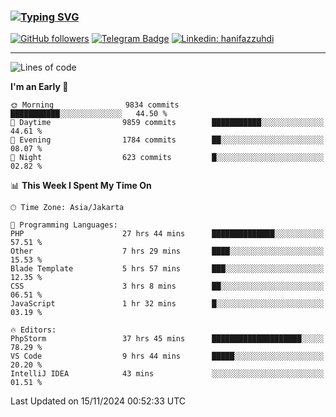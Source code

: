 ### [![Typing SVG](https://readme-typing-svg.herokuapp.com?font=lato&size=22&lines=Hi+There+👋)](https://git.io/typing-svg) 

[![GitHub followers](https://img.shields.io/github/followers/hanifazzuhdi?label=Follow&style=social)](https://github.com/hanifazzuhdi/?tab=follow) 
[![Telegram Badge](https://img.shields.io/badge/-hanif0198-blue?style=social&logo=telegram&link=https://www.t.me/hanif0198/)](https://www.t.me/hanif0198/) 
[![Linkedin: hanifazzuhdi](https://img.shields.io/badge/-hanifazzuhdi-blue?style=flat-square&logo=Linkedin&logoColor=white&link=https://www.linkedin.com/in/hanif-az-zuhdi-69688019b/)](https://www.linkedin.com/in/hanif-az-zuhdi-69688019b/) 

<hr/>

<!--START_SECTION:waka-->
![Lines of code](https://img.shields.io/badge/From%20Hello%20World%20I%27ve%20Written-73.9%20million%20lines%20of%20code-blue)

**I'm an Early 🐤** 

```text
🌞 Morning                9834 commits        ███████████░░░░░░░░░░░░░░   44.50 % 
🌆 Daytime                9859 commits        ███████████░░░░░░░░░░░░░░   44.61 % 
🌃 Evening                1784 commits        ██░░░░░░░░░░░░░░░░░░░░░░░   08.07 % 
🌙 Night                  623 commits         █░░░░░░░░░░░░░░░░░░░░░░░░   02.82 % 
```


📊 **This Week I Spent My Time On** 

```text
🕑︎ Time Zone: Asia/Jakarta

💬 Programming Languages: 
PHP                      27 hrs 44 mins      ██████████████░░░░░░░░░░░   57.51 % 
Other                    7 hrs 29 mins       ████░░░░░░░░░░░░░░░░░░░░░   15.53 % 
Blade Template           5 hrs 57 mins       ███░░░░░░░░░░░░░░░░░░░░░░   12.35 % 
CSS                      3 hrs 8 mins        ██░░░░░░░░░░░░░░░░░░░░░░░   06.51 % 
JavaScript               1 hr 32 mins        █░░░░░░░░░░░░░░░░░░░░░░░░   03.19 % 

🔥 Editors: 
PhpStorm                 37 hrs 45 mins      ████████████████████░░░░░   78.29 % 
VS Code                  9 hrs 44 mins       █████░░░░░░░░░░░░░░░░░░░░   20.20 % 
IntelliJ IDEA            43 mins             ░░░░░░░░░░░░░░░░░░░░░░░░░   01.51 % 
```


 Last Updated on 15/11/2024 00:52:33 UTC
<!--END_SECTION:waka-->
